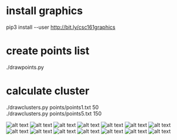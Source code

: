 # install graphics
pip3 install --user http://bit.ly/csc161graphics

# create points list
./drawpoints.py




# calculate cluster
./drawclusters.py points/points1.txt 50 \
./drawclusters.py points/points5.txt 150

![alt text](results/cluster1.png)
![alt text](results/cluster2.png)
![alt text](results/cluster3.png)
![alt text](results/cluster4.png)
![alt text](results/cluster5.png)
![alt text](results/cluster6.png)
![alt text](results/cluster7.png)
![alt text](results/cluster8.png)
![alt text](results/cluster9.png)
![alt text](results/cluster10.png)
![alt text](results/cluster10_2.png)
![alt text](results/cluster11.png)
![alt text](results/cluster12.png)
![alt text](results/cluster13.png)




